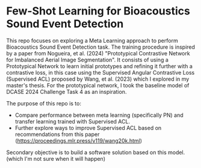 # Few-Shot Learning for Bioacoustics Sound Event Detection 
This repo focuses on exploring a Meta Learning approach to perform Bioacoustics Sound Event Detection task. The training procedure is inspired by a paper from Nogueira, et al. (2024) "Prototypical Contrastive Network for Imbalanced Aerial Image Segmentation". It consists of using a Prototypical Network to learn initial prototypes and refining it further with a contrastive loss, in this case using the Supervised Angular Contrastive Loss (Supervised ACL) proposed by Wang, et al. (2023) which I explored in my master's thesis. For the prototypical network, I took the baseline model of DCASE 2024 Challenge Task 4 as an inspiration.

The purpose of this repo is to:
- Compare performance between meta learning (specifically PN) and transfer learning
trained with Supervised ACL.
- Further explore ways to improve Supervised ACL based on recommendations from this
paper (https://proceedings.mlr.press/v119/wang20k.html)

Secondary objective is to build a software solution based on this model. (which
I'm not sure when it will happen)
